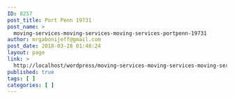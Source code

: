 ```yaml
---
ID: 8257
post_title: Port Penn 19731
post_name: >
  moving-services-moving-services-moving-services-portpenn-19731
author: mrgabonijeff@gmail.com
post_date: 2018-03-28 01:48:24
layout: page
link: >
  http://localhost/wordpress/moving-services-moving-services-moving-services-portpenn-19731/
published: true
tags: [ ]
categories: [ ]
---
```

